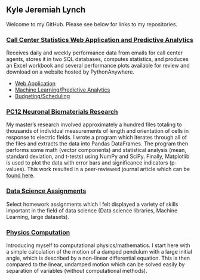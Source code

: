 ## Kyle Jeremiah Lynch

Welcome to my GitHub. Please see below for links to my repositories.

### [Call Center Statistics Web Application and Predictive Analytics](https://kylejlynch.github.io/UMRF/)
Receives daily and weekly performance data from emails for call center agents, stores it in two SQL databases, computes statistics, and produces an Excel workbook and several performance plots available for review and download on a website hosted by PythonAnywhere.
* [Web Application]()
* [Machine Learning/Predictive Analytics](https://github.com/kylejlynch/UMRF/blob/master/README.md#machine-learning-and-predictive-analytics)
* [Budgeting/Scheduling]()

### [PC12 Neuronal Biomaterials Research](https://kylejlynch.github.io/PC12/)
My master’s research involved approximately a hundred files totaling to thousands of individual measurements of length and orientation of cells in response to electric fields. I wrote a program which iterates through all of the files and extracts the data into Pandas DataFrames. The program then performs some math (vector components) and statistical analysis (mean, standard deviation, and t-tests) using NumPy and SciPy. Finally, Matplotlib is used to plot the data with error bars and significance indicators (p-values). This work resulted in a peer-reviewed journal article which can be [found here](http://www.mdpi.com/2079-4983/9/2/30/htm).

### [Data Science Assignments](https://kylejlynch.github.io/Assignments/)
Select homework assignments which I felt displayed a variety of skills important in the field of data science (Data science libraries, Machine Learning, large datasets).

### [Physics Computation](https://nbviewer.jupyter.org/github/kylejlynch/Physics/blob/master/Motion%20of%20a%20Pendulum.ipynb)  
Introducing myself to computational physics/mathematics. I start here with a simple calculation of the motion of a damped pendulum with a large initial angle, which is described by a non-linear differential equation. This is then compared to the linear, undamped motion which can be solved easily by separation of variables (without computational methods).
